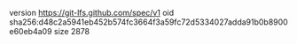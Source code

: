 version https://git-lfs.github.com/spec/v1
oid sha256:d48c2a5941eb452b574fc3664f3a59fc72d5334027adda91b0b8900e60eb4a09
size 2878

